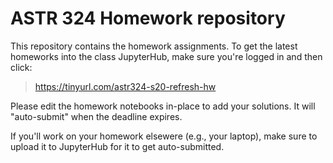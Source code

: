 # ASTR 324 Homework repository

This repository contains the homework assignments. To get the latest
homeworks into the class JupyterHub, make sure you're logged in and then
click:

> https://tinyurl.com/astr324-s20-refresh-hw

Please edit the homework notebooks in-place to add your solutions. It will
"auto-submit" when the deadline expires.

If you'll work on your homework elsewere (e.g., your laptop), make sure to
upload it to JupyterHub for it to get auto-submitted.
